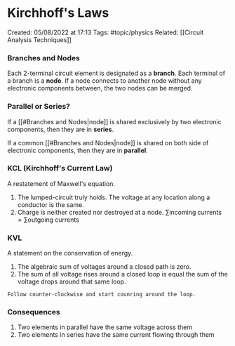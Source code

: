 # Kirchhoff's Laws
Created: 05/08/2022 at 17:13
Tags: #topic/physics 
Related: [[Circuit Analysis Techniques]]

### Branches and Nodes
Each 2-terminal circuit element is designated as a **branch**. Each terminal of a branch is a **node**. If a node connects to another node without any electronic components between, the two nodes can be merged.

### Parallel or Series?
If a [[#Branches and Nodes|node]] is shared exclusively by two electronic components, then they are in **series**.

If a common [[#Branches and Nodes|node]] is shared on both side of electronic components, then they are in **parallel**.

### KCL (Kirchhoff's Current Law)
A restatement of Maxwell's equation.
1. The lumped-circuit truly holds. The voltage at any location along a conductor is the same.
2. Charge is neither created nor destroyed at a node. $\sum \mathrm{incoming \; currents} = \sum \mathrm{outgoing \; currents}$

### KVL
A statement on the conservation of energy.
1. The algebraic sum of voltages around a closed path is zero.
2. The sum of all voltage rises around a closed loop is equal the sum of the voltage drops around that same loop.

```ad-info
Follow counter-clockwise and start counring around the loop.
```

### Consequences
1) Two elements in parallel have the same voltage across them
2) Two elements in series have the same current flowing through them